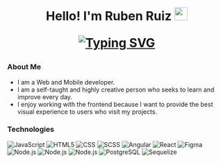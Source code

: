 <h1 align="center" dir="auto">Hello! I'm Ruben Ruiz <img src="https://raw.githubusercontent.com/iampavangandhi/iampavangandhi/master/gifs/Hi.gif" width="30px">
<p dir="auto"><a href="https://git.io/typing-svg"><img src="https://readme-typing-svg.demolab.com?font=Fira+Code&duration=3000&pause=500&color=339D35&width=435&lines=Computer+Systems+Engineer&#128640;;Frontend+Developer+in+process&#128187;;Mobile+Developer+in+process&#128241;;I+love+learning+new+things+every+day" alt="Typing SVG"/></a>
</p>
</h1>

### About Me
- I am a Web and Mobile developer.
- I am a self-taught and highly creative person who seeks to learn and improve every day.
- I enjoy working with the frontend because I want to provide the best visual experience to users who visit my projects.

### Technologies
  ![JavaScript](https://img.shields.io/badge/-JavaScript-333333?style=flat&logo=javascript)
  ![HTML5](https://img.shields.io/badge/-HTML5-333333?style=flat&logo=HTML5)
  ![CSS](https://img.shields.io/badge/-CSS-333333?style=flat&logo=CSS3&logoColor=1572B6)
  ![SCSS](https://img.shields.io/badge/-SCSS-333333?style=flat&logo=SASS&logoColor=CE6B9E)
  ![Angular](https://img.shields.io/badge/-Angular-333333?style=flat&logo=angular)
  ![React](https://img.shields.io/badge/-React-333333?style=flat&logo=react)
  ![Figma](https://img.shields.io/badge/-Figma-333333?style=flat&logo=figma)
  <br/>
  ![Node.js](https://img.shields.io/badge/-Kotlin-333333?style=flat&logo=kotlin)
  ![Node.js](https://img.shields.io/badge/-Firebase-333333?style=flat&logo=firebase)
  ![Node.js](https://img.shields.io/badge/-Node.js-333333?style=flat&logo=node.js)
  ![PostgreSQL](https://img.shields.io/badge/-PostgreSQL-333333?style=flat&logo=postgresql)
  ![Sequelize](https://img.shields.io/badge/-Mysql-333333?style=flat&logo=Mysql)

  



